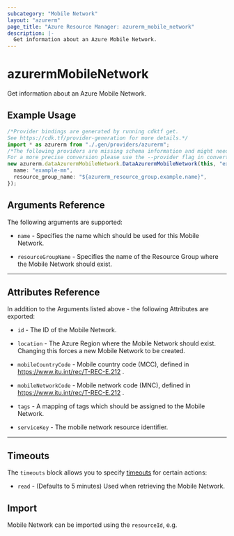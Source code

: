 ```yaml
---
subcategory: "Mobile Network"
layout: "azurerm"
page_title: "Azure Resource Manager: azurerm_mobile_network"
description: |-
  Get information about an Azure Mobile Network.
---
```


# azurermMobileNetwork

Get information about an Azure Mobile Network.

## Example Usage

```typescript
/*Provider bindings are generated by running cdktf get.
See https://cdk.tf/provider-generation for more details.*/
import * as azurerm from "./.gen/providers/azurerm";
/*The following providers are missing schema information and might need manual adjustments to synthesize correctly: azurerm.
For a more precise conversion please use the --provider flag in convert.*/
new azurerm.dataAzurermMobileNetwork.DataAzurermMobileNetwork(this, "example", {
  name: "example-mn",
  resource_group_name: "${azurerm_resource_group.example.name}",
});

```

## Arguments Reference

The following arguments are supported:

*   `name` - Specifies the name which should be used for this Mobile Network.

*   `resourceGroupName` - Specifies the name of the Resource Group where the Mobile Network should exist.

***

## Attributes Reference

In addition to the Arguments listed above - the following Attributes are exported:

*   `id` - The ID of the Mobile Network.

*   `location` - The Azure Region where the Mobile Network should exist. Changing this forces a new Mobile Network to be created.

*   `mobileCountryCode` - Mobile country code (MCC), defined in https://www.itu.int/rec/T-REC-E.212 .

*   `mobileNetworkCode` - Mobile network code (MNC), defined in https://www.itu.int/rec/T-REC-E.212 .

*   `tags` - A mapping of tags which should be assigned to the Mobile Network.

*   `serviceKey` - The mobile network resource identifier.

***

## Timeouts

The `timeouts` block allows you to specify [timeouts](https://www.terraform.io/docs/configuration/resources.html#timeouts) for certain actions:

* `read` - (Defaults to 5 minutes) Used when retrieving the Mobile Network.

## Import

Mobile Network can be imported using the `resourceId`, e.g.
